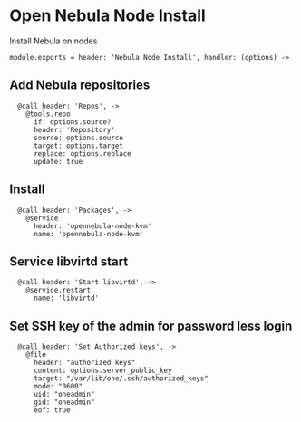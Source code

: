 
# Open Nebula Node Install

Install Nebula on nodes

    module.exports = header: 'Nebula Node Install', handler: (options) ->

## Add Nebula repositories

      @call header: 'Repos', ->
        @tools.repo
          if: options.source?
          header: 'Repository'
          source: options.source
          target: options.target
          replace: options.replace
          update: true

## Install

      @call header: 'Packages', ->
        @service
          header: 'opennebula-node-kvm'
          name: 'opennebula-node-kvm'

## Service libvirtd start

      @call header: 'Start libvirtd', ->
        @service.restart
          name: 'libvirtd'

## Set SSH key of the admin for password less login

      @call header: 'Set Authorized keys', ->
        @file
          header: "authorized keys"
          content: options.server_public_key
          target: "/var/lib/one/.ssh/authorized_keys"
          mode: "0600"
          uid: "oneadmin"
          gid: "oneadmin"
          eof: true
